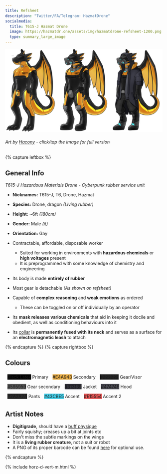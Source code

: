 ```yaml
---
title: Refsheet
description: "Twitter/FA/Telegram: HazmatDrone"
socialmedia:
  title: T615-J Hazmat Drone
  image: https://hazmatdr.one/assets/img/hazmatdrone-refsheet-1200.png
  type: summary_large_image
---
```


[![Refsheet Image](/assets/img/hazmatdrone-refsheet-1200.png)](/assets/img/hazmatdrone-refsheet-full.png)
###### Art by [Hacony](https://www.furaffinity.net/user/qundium) - <span class="desktop-only">click</span><span class="raw-only">/</span><span class="mobile-only">tap</span> the image for full version

{% capture leftbox %}
## General Info
*T615-J Hazardous Materials Drone - Cyberpunk rubber service unit*
- **Nicknames:** T615-J, T6, Drone, Hazmat
- **Species:** Drone, dragon *(Living rubber)*
- **Height:** ~6ft *(180cm)*
- **Gender:** Male *(it)*
- **Orientation:** Gay

- Contractable, affordable, disposable worker
	- Suited for working in environments with **hazardous chemicals** or **high voltages** present
	- It is preprogrammed with some knowledge of chemistry and engineering

- Its body is made **entirely of rubber**
- Most gear is detachable *(As shown on refsheet)*
- Capable of **complex reasoning** and **weak emotions** as ordered
	- These can be toggled on or off individually by an operator
- Its **mask releases various chemicals** that aid in keeping it docile and obedient, as well as conditioning behaviours into it
- Its [collar](/collar/) is **permanently fused with its neck** and serves as a surface for an **electromagnetic leash** to attach

{% endcapture %}
{% capture rightbox %}

## Colours
<span style="display: flex; flex-wrap: wrap">
	<span style="padding: 0.5em"><span class="colorbox lighttext" style="background-color: black">Black Latex</span> Primary</span>
	<span style="padding: 0.5em"><span class="colorbox darktext" style="background-color: #E4A943">#E4A943</span> Secondary</span>
	<span style="padding: 0.5em"><span class="colorbox lighttext" style="background-color: #222222">#222222</span> Gear/Visor</span>
	<span style="padding: 0.5em"><span class="colorbox lighttext" style="background-color: #595959">#595959</span> Gear secondary</span>
	<span style="padding: 0.5em"><span class="colorbox lighttext" style="background-color: #313139">#313139</span> Jacket</span>
	<span style="padding: 0.5em"><span class="colorbox lighttext" style="background-color: #47474F">#47474F</span> Hood</span>
	<span style="padding: 0.5em"><span class="colorbox lighttext" style="background-color: #2A2A2A">#2A2A2A</span> Pants</span>
	<span style="padding: 0.5em"><span class="colorbox darktext" style="background-color: #43CBE5">#43CBE5</span> Accent</span>
	<span style="padding: 0.5em"><span class="colorbox darktext" style="background-color: #E15554">#E15554</span> Accent 2</span>
</span>

## Artist Notes
- **Digitigrade**, should have a [buff physique](/assets/img/physique.png/)
- Fairly squishy; creases up a bit at joints etc
- Don't miss the subtle markings on the wings
- It is a **living rubber creature**, not a suit or robot
- A PNG of its proper barcode can be found [here](/barcode/) for optional use.

{% endcapture %}

<!-- Turns capture groups into a flex box. Must come after capture groups. -->
{% include horz-d-vert-m.html %}
